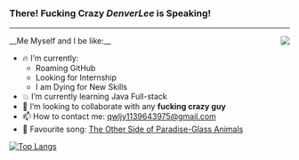 ### **There! Fucking Crazy _DenverLee_ is Speaking!**
----------------------------------------------
<a href="https://github.com/anuraghazra/github-readme-stats">
  <img align="right" src="https://github-readme-stats.vercel.app/api?username=DenverLeee&show_icons=true&theme=nord&hide=issues&count_private=true" />
</a>
__Me Myself and I be like:__

* 🔥 I’m currently:
  - Roaming GitHub
  - Looking for Internship
  - I am Dying for New Skills
* 💥 I’m currently learning Java Full-stack
* 🦀 I’m looking to collaborate with any **fucking crazy guy**
* 📫 How to contact me: qwljy1139643975@gmail.com
* 🤬 Favourite song: [The Other Side of Paradise-Glass Animals](https://open.spotify.com/track/0rRjGruFonCGOt0S5zAJNQ "Spotify") 




[![Top Langs](https://github-readme-stats.vercel.app/api/top-langs/?username=DenverLeee&layout=compact)](https://github.com/anuraghazra/github-readme-stats)
